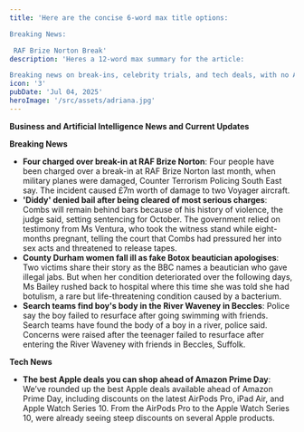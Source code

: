 ```yaml
---
title: 'Here are the concise 6-word max title options:

Breaking News:

 RAF Brize Norton Break'
description: 'Heres a 12-word max summary for the article:

Breaking news on break-ins, celebrity trials, and tech deals, with no AI updates'
icon: '3'
pubDate: 'Jul 04, 2025'
heroImage: '/src/assets/adriana.jpg'
---
```


**Business and Artificial Intelligence News and Current Updates**

**Breaking News**

* **Four charged over break-in at RAF Brize Norton**: Four people have been charged over a break-in at RAF Brize Norton last month, when military planes were damaged, Counter Terrorism Policing South East say. The incident caused £7m worth of damage to two Voyager aircraft.
* **'Diddy' denied bail after being cleared of most serious charges**: Combs will remain behind bars because of his history of violence, the judge said, setting sentencing for October. The government relied on testimony from Ms Ventura, who took the witness stand while eight-months pregnant, telling the court that Combs had pressured her into sex acts and threatened to release tapes.
* **County Durham women fall ill as fake Botox beautician apologises**: Two victims share their story as the BBC names a beautician who gave illegal jabs. But when her condition deteriorated over the following days, Ms Bailey rushed back to hospital where this time she was told she had botulism, a rare but life-threatening condition caused by a bacterium.
* **Search teams find boy's body in the River Waveney in Beccles**: Police say the boy failed to resurface after going swimming with friends. Search teams have found the body of a boy in a river, police said. Concerns were raised after the teenager failed to resurface after entering the River Waveney with friends in Beccles, Suffolk.

**Tech News**

* **The best Apple deals you can shop ahead of Amazon Prime Day**: We’ve rounded up the best Apple deals available ahead of Amazon Prime Day, including discounts on the latest AirPods Pro, iPad Air, and Apple Watch Series 10. From the AirPods Pro to the Apple Watch Series 10, were already seeing steep discounts on several Apple products.
